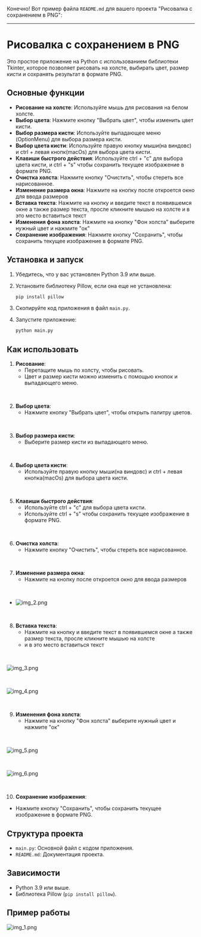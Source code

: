 Конечно! Вот пример файла `README.md` для вашего проекта "Рисовалка с сохранением в PNG":

---

# Рисовалка с сохранением в PNG

Это простое приложение на Python с использованием библиотеки Tkinter, которое позволяет рисовать на холсте, выбирать цвет, размер кисти и сохранять результат в формате PNG.

## Основные функции

- **Рисование на холсте**: Используйте мышь для рисования на белом холсте.
- **Выбор цвета**: Нажмите кнопку "Выбрать цвет", чтобы изменить цвет кисти.
- **Выбор размера кисти**: Используйте выпадающее меню (OptionMenu) для выбора размера кисти.
- **Выбор цвета кисти**: Используйте правую кнопку мыши(на виндовс) и ctrl + левая кнопк(macOs) для выбора цвета кисти.
- **Клавиши быстрого действия**: Используйте  ctrl + "с" для выбора цвета кисти, и ctrl + "s" чтобы сохранить текущее изображение в формате PNG.
- **Очистка холста**: Нажмите кнопку "Очистить", чтобы стереть все нарисованное.
- **Изменение размера окна**: Нажмите на кнопку после откроется окно для ввода размеров
- **Вставка текста**: Нажмите на кнопку и введите текст в появившемся окне а также размер текста, просле кликните мышью на холсте и в это место вставиться текст
- **Изменения фона холста**: Нажмите на кнопку "Фон холста" выберите нужный цвет и нажмите "ок"
- **Сохранение изображения**: Нажмите кнопку "Сохранить", чтобы сохранить текущее изображение в формате PNG.

## Установка и запуск

1. Убедитесь, что у вас установлен Python 3.9 или выше.
2. Установите библиотеку Pillow, если она еще не установлена:

   ```bash
   pip install pillow
   ```

3. Скопируйте код приложения в файл `main.py`.
4. Запустите приложение:

   ```bash
   python main.py
   ```

## Как использовать

1. **Рисование**:
   - Перетащите мышь по холсту, чтобы рисовать.
   - Цвет и размер кисти можно изменить с помощью кнопок и выпадающего меню.

<br>

2. **Выбор цвета**:
   - Нажмите кнопку "Выбрать цвет", чтобы открыть палитру цветов.

<br>


3. **Выбор размера кисти**:
   - Выберите размер кисти из выпадающего меню.

<br>

4. **Выбор цвета кисти**: 
   - Используйте правую кнопку мыши(на виндовс) и ctrl + левая кнопка(macOs) для выбора цвета кисти.

<br>

5. **Клавиши быстрого действия**: 
   - Используйте  ctrl + "с" для выбора цвета кисти.
   - Используйте  ctrl + "s" чтобы сохранить текущее изображение в формате PNG.

<br>


6. **Очистка холста**:
   - Нажмите кнопку "Очистить", чтобы стереть все нарисованное.

<br>


7. **Изменение размера окна**:
   - Нажмите на кнопку после откроется окно для ввода размеров 

<br>
   
   - ![img_2.png](img_2.png)

<br>


8. **Вставка текста**:
   - Нажмите на кнопку и введите текст в появившемся окне а также размер текста, просле кликните мышью на холсте 
   - и в это место вставиться текст

<br>

![img_3.png](img_3.png)

<br>

![img_4.png](img_4.png)

<br>


9. **Изменения фона холста**:
   - Нажмите на кнопку "Фон холста" выберите нужный цвет и нажмите "ок"

<br>

![img_5.png](img_5.png)

<br>

![img_6.png](img_6.png)

<br>



10. **Сохранение изображения**:
   - Нажмите кнопку "Сохранить", чтобы сохранить текущее изображение в формате PNG.

## Структура проекта

- `main.py`: Основной файл с кодом приложения.
- `README.md`: Документация проекта.

## Зависимости

- Python 3.9 или выше.
- Библиотека Pillow (`pip install pillow`).

## Пример работы

![img_1.png](img_1.png)


